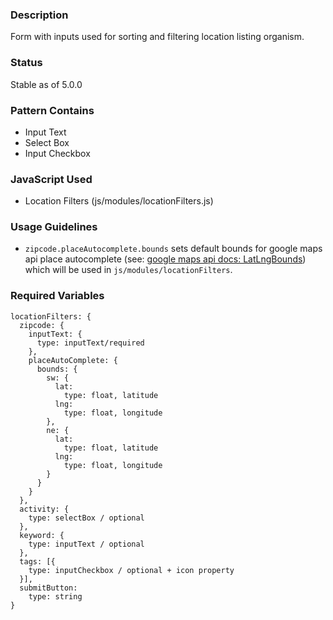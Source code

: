 ### Description
Form with inputs used for sorting and filtering location listing organism.

### Status 
Stable as of 5.0.0

### Pattern Contains
* Input Text
* Select Box
* Input Checkbox

### JavaScript Used
* Location Filters (js/modules/locationFilters.js)

### Usage Guidelines

- `zipcode.placeAutocomplete.bounds` sets default bounds for google maps api place autocomplete (see: [google maps api docs: LatLngBounds](https://developers.google.com/maps/documentation/javascript/reference#LatLngBounds)) which will be used in `js/modules/locationFilters`.

### Required Variables
~~~
locationFilters: {
  zipcode: {
    inputText: {
      type: inputText/required
    },
    placeAutoComplete: {
      bounds: {
        sw: {
          lat: 
            type: float, latitude
          lng:
            type: float, longitude
        },
        ne: {
          lat: 
            type: float, latitude
          lng:
            type: float, longitude
        }
      }
    }
  },
  activity: {
    type: selectBox / optional
  },
  keyword: {
    type: inputText / optional
  },
  tags: [{
    type: inputCheckbox / optional + icon property
  }],
  submitButton:
    type: string
}
~~~

